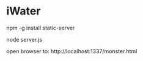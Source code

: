 # iWater

npm -g install static-server

node server.js

open browser to: http://localhost:1337/monster.html
